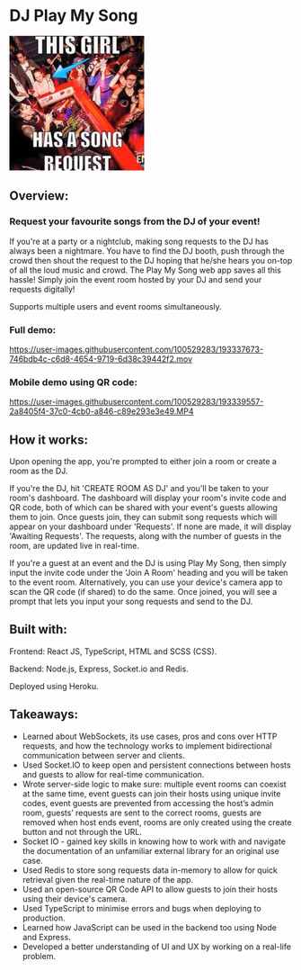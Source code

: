 # DJ Play My Song

<img src="frontend/src/images/meme.jpeg" width="240" height="240">


## Overview:
### Request your favourite songs from the DJ of your event!
If you're at a party or a nightclub, making song requests to the DJ has always been a nightmare. You have to find the DJ booth, push through the crowd then shout the request to the DJ hoping that he/she hears you on-top of all the loud music and crowd. The Play My Song web app saves all this hassle! Simply join the event room hosted by your DJ and send your requests digitally!

Supports multiple users and event rooms simultaneously.


### Full demo:

https://user-images.githubusercontent.com/100529283/193337673-746bdb4c-c6d8-4654-9719-6d38c39442f2.mov

### Mobile demo using QR code:

https://user-images.githubusercontent.com/100529283/193339557-2a8405f4-37c0-4cb0-a846-c89e293e3e49.MP4

## How it works:
Upon opening the app, you're prompted to either join a room or create a room as the DJ.

If you're the DJ, hit 'CREATE ROOM AS DJ' and you'll be taken to your room's dashboard. The dashboard will display your room's invite code and QR code, both of which can be shared with your event's guests allowing them to join. Once guests join, they can submit song requests which will appear on your dashboard under 'Requests'. If none are made, it will display 'Awaiting Requests'. The requests, along with the number of guests in the room, are updated live in real-time.

If you're a guest at an event and the DJ is using Play My Song, then simply input the invite code under the 'Join A Room' heading and you will be taken to the event room. Alternatively, you can use your device's camera app to scan the QR code (if shared) to do the same. Once joined, you will see a prompt that lets you input your song requests and send to the DJ. 

## Built with:
Frontend: React JS, TypeScript, HTML and SCSS (CSS).

Backend: Node.js, Express, Socket.io and Redis.

Deployed using Heroku.

## Takeaways:
- Learned about WebSockets, its use cases, pros and cons over HTTP requests, and how the technology works to implement bidirectional communication between server and clients.
- Used Socket.IO to keep open and persistent connections between hosts and guests to allow for real-time communication.
- Wrote server-side logic to make sure: multiple event rooms can coexist at the same time, event guests can join their hosts using unique invite codes, event guests are prevented from accessing the host’s admin room, guests’ requests are sent to the correct rooms, guests are removed when host ends event, rooms are only created using the create button and not through the URL.
- Socket IO - gained key skills in knowing how to work with and navigate the documentation of an unfamiliar external library for an original use case.
- Used Redis to store song requests data in-memory to allow for quick retrieval given the real-time nature of the app.
- Used an open-source QR Code API to allow guests to join their hosts using their device's camera.
- Used TypeScript to minimise errors and bugs when deploying to production.
- Learned how JavaScript can be used in the backend too using Node and Express.
- Developed a better understanding of UI and UX by working on a real-life problem.
